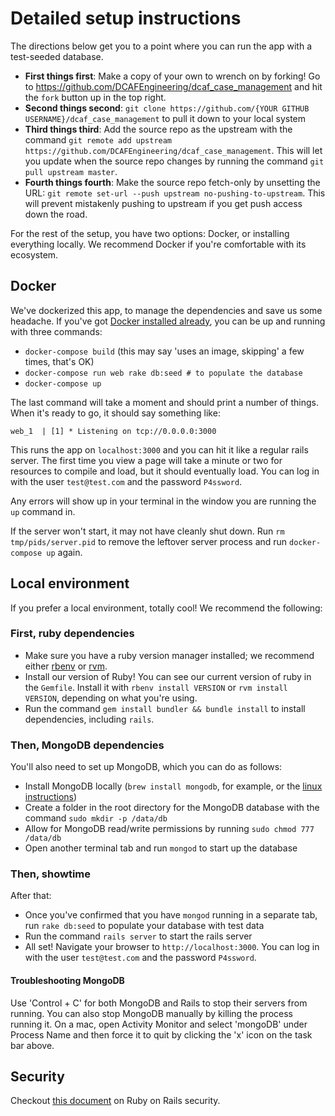 # Detailed setup instructions

The directions below get you to a point where you can run the app with a test-seeded database.

* **First things first**: Make a copy of your own to wrench on by forking! Go to https://github.com/DCAFEngineering/dcaf_case_management and hit the `fork` button up in the top right.
* **Second things second**: `git clone https://github.com/{YOUR GITHUB USERNAME}/dcaf_case_management` to pull it down to your local system
* **Third things third**: Add the source repo as the upstream with the command `git remote add upstream https://github.com/DCAFEngineering/dcaf_case_management`. This will let you update when the source repo changes by running the command `git pull upstream master`.
* **Fourth things fourth**: Make the source repo fetch-only by unsetting the URL: `git remote set-url --push upstream no-pushing-to-upstream`. This will prevent mistakenly pushing to upstream if you get push access down the road.

For the rest of the setup, you have two options: Docker, or installing everything locally. We recommend Docker if you're comfortable with its ecosystem.

## Docker

We've dockerized this app, to manage the dependencies and save us some headache. If you've got [Docker installed already](https://docs.docker.com/engine/installation/), you can be up and running with three commands:

* `docker-compose build` (this may say 'uses an image, skipping' a few times, that's OK)
* `docker-compose run web rake db:seed # to populate the database`
* `docker-compose up`

The last command will take a moment and should print a number of things. When it's ready
to go, it should say something like:

    web_1  | [1] * Listening on tcp://0.0.0.0:3000

This runs the app on `localhost:3000` and you can hit it like a regular rails server. The first time you view a page will
take a minute or two for resources to compile and load, but it should eventually load. You can log in with the user `test@test.com` and the password `P4ssword`.

Any errors will show up in your terminal in the window you are running the `up` command in.

If the server won't start, it may not have cleanly shut down. Run `rm tmp/pids/server.pid` to remove the leftover server process and run `docker-compose up` again.

## Local environment

If you prefer a local environment, totally cool! We recommend the following:

### First, ruby dependencies
* Make sure you have a ruby version manager installed; we recommend either [rbenv](https://github.com/rbenv/rbenv) or [rvm](https://rvm.io/).
* Install our version of Ruby! You can see our current version of ruby in the `Gemfile`. Install it with `rbenv install VERSION` or `rvm install VERSION`, depending on what you're using.
* Run the command `gem install bundler && bundle install` to install dependencies, including `rails`.

### Then, MongoDB dependencies
You'll also need to set up MongoDB, which you can do as follows:
* Install MongoDB locally (`brew install mongodb`, for example, or the [linux instructions](https://docs.mongodb.org/manual/tutorial/install-mongodb-on-ubuntu/))
* Create a folder in the root directory for the MongoDB database with the command `sudo mkdir -p /data/db`
* Allow for MongoDB read/write permissions by running `sudo chmod 777 /data/db`
* Open another terminal tab and run `mongod` to start up the database

### Then, showtime
After that:
* Once you've confirmed that you have `mongod` running in a separate tab, run `rake db:seed` to populate your database with test data
* Run the command `rails server` to start the rails server
* All set! Navigate your browser to `http://localhost:3000`. You can log in with the user `test@test.com` and the password `P4ssword`.

#### Troubleshooting MongoDB
Use 'Control + C' for both MongoDB and Rails to stop their servers from running. You can also stop MongoDB manually by killing the process running it. On a mac, open Activity Monitor and select 'mongoDB' under Process Name and then force it to quit by clicking the 'x' icon on the task bar above.


## Security

Checkout [this document](https://github.com/DCAFEngineering/dcaf_case_management/docs/SECURITY_INTRO.md) on Ruby on Rails security.

